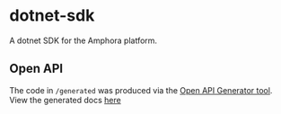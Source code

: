 # dotnet-sdk
A dotnet SDK for the Amphora platform.

## Open API

The code in `/generated` was produced via the [Open API Generator tool](https://github.com/OpenAPITools/openapi-generator). View the generated docs [here](generated/README.md)
